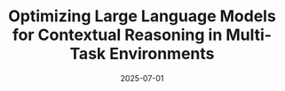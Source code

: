 ---
title: "Optimizing Large Language Models for Contextual Reasoning in Multi-Task Environments"
collection: publications
category: conferences
permalink: /publication/2025-07-01-optimizing-llms-contextual-reasoning
excerpt: 'This paper proposes optimization strategies for LLMs to enhance contextual reasoning across multiple tasks, with empirical results showing superior adaptability in dynamic environments.'
date: 2025-07-01
venue: 'Under review at COAI 2025 - Conference on Artificial Intelligence'
slidesurl: 'http://yourwebsite.com/files/slides-optimizing-llms.pdf'
paperurl: 'https://example.com/coai-paper'
bibtexurl: 'http://yourwebsite.com/files/bibtex-optimizing-llms.bib'
citation: 'John Smith, et al. (2025). "Optimizing Large Language Models for Contextual Reasoning in Multi-Task Environments." <i>Under review at COAI 2025 - Conference on Artificial Intelligence</i>.'
---